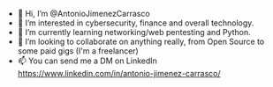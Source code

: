 - 👋 Hi, I’m @AntonioJimenezCarrasco
- 👀 I’m interested in cybersecurity, finance and overall technology. 
- 🌱 I’m currently learning networking/web pentesting and Python.
- 💞️ I’m looking to collaborate on anything really, from Open Source to some paid gigs (I'm a freelancer)
- 📫 You can send me a DM on LinkedIn https://www.linkedin.com/in/antonio-jimenez-carrasco/

<!---
AntonioJimenezCarrasco/AntonioJimenezCarrasco is a ✨ special ✨ repository because its `README.md` (this file) appears on your GitHub profile.
You can click the Preview link to take a look at your changes.
--->
